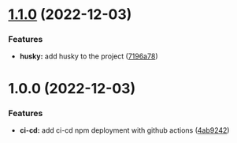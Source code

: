 # [1.1.0](https://github.com/lucasvtiradentes/shopify-store-omni-pixel/compare/v1.0.0...v1.1.0) (2022-12-03)


### Features

* **husky:** add husky to the project ([7196a78](https://github.com/lucasvtiradentes/shopify-store-omni-pixel/commit/7196a7876831c601a3560364e01acd27fa1f1576))

# 1.0.0 (2022-12-03)


### Features

* **ci-cd:** add ci-cd npm deployment with github actions ([4ab9242](https://github.com/lucasvtiradentes/shopify-store-omni-pixel/commit/4ab92422d9aa4b3a11bf9f361232d1283459d00f))
